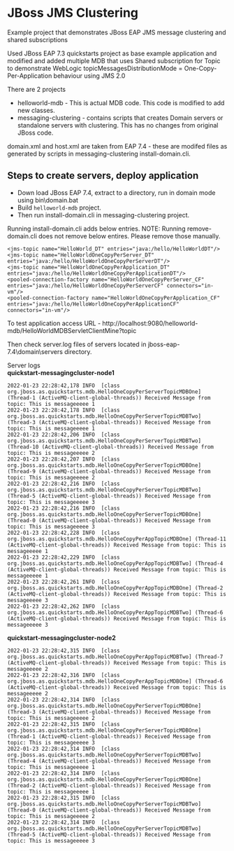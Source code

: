 # JBoss JMS Clustering 
Example project that demonstrates JBoss EAP JMS message clustering and shared subscriptions

Used JBoss EAP 7.3 quickstarts project as base example application and modified and added multiple MDB that uses Shared subscription for Topic to demonstrate WebLogic topicMessagesDistributionMode = One-Copy-Per-Application behaviour using JMS 2.0

There are 2 projects
- helloworld-mdb - This is actual MDB code. This code is modified to add new classes.
- messaging-clustering - contains scripts that creates Domain servers or standalone servers with clustering. This has no changes from original JBoss code.

domain.xml and host.xml are taken from EAP 7.4 - these are modifed files as generated by scripts in messaging-clustering install-domain.cli.  

## Steps to create servers, deploy application
- Down load JBoss EAP 7.4, extract to a directory, run in domain mode using bin\domain.bat
- Build `helloworld-mdb` project.
- Then run install-domain.cli in messaging-clustering project.

Running install-domain.cli adds below entries. NOTE: Running remove-domain.cli does not remove below entires. Please remove those manually.  

```<jms-queue name="HelloWorld_DQ" entries="java:/hello/HelloWorldDQ"/>
<jms-topic name="HelloWorld_DT" entries="java:/hello/HelloWorldDT"/>
<jms-topic name="HelloWorldOneCopyPerServer_DT" entries="java:/hello/HelloWorldOneCopyPerServerDT"/>
<jms-topic name="HelloWorldOneCopyPerApplication_DT" entries="java:/hello/HelloWorldOneCopyPerApplicationDT"/>
<pooled-connection-factory name="HelloWorldOneCopyPerServer_CF" entries="java:/hello/HelloWorldOneCopyPerServerCF" connectors="in-vm"/>
<pooled-connection-factory name="HelloWorldOneCopyPerApplication_CF" entries="java:/hello/HelloWorldOneCopyPerApplicationCF" connectors="in-vm"/>
```


To test application access URL - http://localhost:9080/helloworld-mdb/HelloWorldMDBServletClientMine?topic  

Then check server.log files of servers located in jboss-eap-7.4\domain\servers directory.

Server logs  
**quickstart-messagingcluster-node1**
```
2022-01-23 22:28:42,178 INFO  [class org.jboss.as.quickstarts.mdb.HelloOneCopyPerServerTopicMDBOne] (Thread-1 (ActiveMQ-client-global-threads)) Received Message from topic: This is messageeeee 1
2022-01-23 22:28:42,178 INFO  [class org.jboss.as.quickstarts.mdb.HelloOneCopyPerServerTopicMDBTwo] (Thread-3 (ActiveMQ-client-global-threads)) Received Message from topic: This is messageeeee 1
2022-01-23 22:28:42,206 INFO  [class org.jboss.as.quickstarts.mdb.HelloOneCopyPerServerTopicMDBTwo] (Thread-10 (ActiveMQ-client-global-threads)) Received Message from topic: This is messageeeee 2
2022-01-23 22:28:42,207 INFO  [class org.jboss.as.quickstarts.mdb.HelloOneCopyPerServerTopicMDBOne] (Thread-9 (ActiveMQ-client-global-threads)) Received Message from topic: This is messageeeee 2
2022-01-23 22:28:42,216 INFO  [class org.jboss.as.quickstarts.mdb.HelloOneCopyPerServerTopicMDBTwo] (Thread-5 (ActiveMQ-client-global-threads)) Received Message from topic: This is messageeeee 3
2022-01-23 22:28:42,216 INFO  [class org.jboss.as.quickstarts.mdb.HelloOneCopyPerServerTopicMDBOne] (Thread-0 (ActiveMQ-client-global-threads)) Received Message from topic: This is messageeeee 3
2022-01-23 22:28:42,228 INFO  [class org.jboss.as.quickstarts.mdb.HelloOneCopyPerAppTopicMDBOne] (Thread-11 (ActiveMQ-client-global-threads)) Received Message from topic: This is messageeeee 1
2022-01-23 22:28:42,229 INFO  [class org.jboss.as.quickstarts.mdb.HelloOneCopyPerAppTopicMDBTwo] (Thread-4 (ActiveMQ-client-global-threads)) Received Message from topic: This is messageeeee 1
2022-01-23 22:28:42,261 INFO  [class org.jboss.as.quickstarts.mdb.HelloOneCopyPerAppTopicMDBOne] (Thread-2 (ActiveMQ-client-global-threads)) Received Message from topic: This is messageeeee 3
2022-01-23 22:28:42,262 INFO  [class org.jboss.as.quickstarts.mdb.HelloOneCopyPerAppTopicMDBTwo] (Thread-6 (ActiveMQ-client-global-threads)) Received Message from topic: This is messageeeee 3
```
**quickstart-messagingcluster-node2**
```
2022-01-23 22:28:42,315 INFO  [class org.jboss.as.quickstarts.mdb.HelloOneCopyPerAppTopicMDBTwo] (Thread-7 (ActiveMQ-client-global-threads)) Received Message from topic: This is messageeeee 2
2022-01-23 22:28:42,316 INFO  [class org.jboss.as.quickstarts.mdb.HelloOneCopyPerAppTopicMDBOne] (Thread-6 (ActiveMQ-client-global-threads)) Received Message from topic: This is messageeeee 2
2022-01-23 22:28:42,314 INFO  [class org.jboss.as.quickstarts.mdb.HelloOneCopyPerServerTopicMDBOne] (Thread-3 (ActiveMQ-client-global-threads)) Received Message from topic: This is messageeeee 2
2022-01-23 22:28:42,315 INFO  [class org.jboss.as.quickstarts.mdb.HelloOneCopyPerServerTopicMDBOne] (Thread-1 (ActiveMQ-client-global-threads)) Received Message from topic: This is messageeeee 3
2022-01-23 22:28:42,314 INFO  [class org.jboss.as.quickstarts.mdb.HelloOneCopyPerServerTopicMDBTwo] (Thread-4 (ActiveMQ-client-global-threads)) Received Message from topic: This is messageeeee 1
2022-01-23 22:28:42,314 INFO  [class org.jboss.as.quickstarts.mdb.HelloOneCopyPerServerTopicMDBOne] (Thread-2 (ActiveMQ-client-global-threads)) Received Message from topic: This is messageeeee 1
2022-01-23 22:28:42,315 INFO  [class org.jboss.as.quickstarts.mdb.HelloOneCopyPerServerTopicMDBTwo] (Thread-0 (ActiveMQ-client-global-threads)) Received Message from topic: This is messageeeee 2
2022-01-23 22:28:42,314 INFO  [class org.jboss.as.quickstarts.mdb.HelloOneCopyPerServerTopicMDBTwo] (Thread-5 (ActiveMQ-client-global-threads)) Received Message from topic: This is messageeeee 3
```
